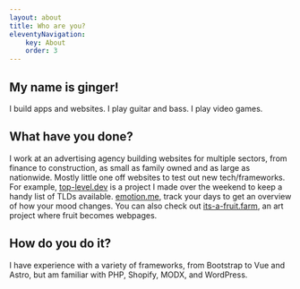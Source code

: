 ```yaml
---
layout: about
title: Who are you?
eleventyNavigation:
    key: About
    order: 3
---
```


## My name is ginger!

I build apps and websites. I play guitar and bass. I play video games.

## What have you done?

I work at an advertising agency building websites for multiple sectors, from finance to construction, as small as family owned and as large as nationwide. Mostly little one off websites to test out new tech/frameworks. For example, [top-level.dev](https://top-level.dev) is a project I made over the weekend to keep a handy list of TLDs available. [emotion.me](https://emotiome.netlify.app/), track your days to get an overview of how your mood changes. You can also check out [its-a-fruit.farm](https://its-a-fruit.farm), an art project where fruit becomes webpages.

## How do you do it?

I have experience with a variety of frameworks, from Bootstrap to Vue and Astro, but am familiar with PHP, Shopify, MODX, and WordPress.